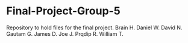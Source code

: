 # Final-Project-Group-5

Repository to hold files for the final project.
Brain H.
Daniel W.
David N.
Gautam G.
James D.
Joe J.
Prqdip R.
William T.

